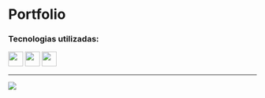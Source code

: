 # Portfolio

### Tecnologias utilizadas:

<img src="https://cdn-icons-png.flaticon.com/512/174/174854.png" width='30px' > <img src="https://cdn-icons-png.flaticon.com/512/732/732190.png" width='30px' > <img src="https://cdn-icons-png.flaticon.com/512/5968/5968292.png" width='30px' >

---

![](https://i.imgur.com/pm1npay.png)
 

